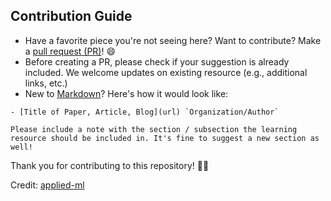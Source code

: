 ## Contribution Guide

- Have a favorite piece you're not seeing here? Want to contribute? Make a [pull request (PR)](https://github.com/iamericfletcher/R-Learning-Resources/pulls)! 😄
- Before creating a PR, please check if your suggestion is already included. We welcome updates on existing resource (e.g., additional links, etc.)
- New to [Markdown](https://www.markdownguide.org/cheat-sheet/)? Here's how it would look like:

```
- [Title of Paper, Article, Blog](url) `Organization/Author`

Please include a note with the section / subsection the learning resource should be included in. It's fine to suggest a new section as well!
```

Thank you for contributing to this repository! 🙇‍♂️

Credit: [applied-ml](https://github.com/eugeneyan/applied-ml)
